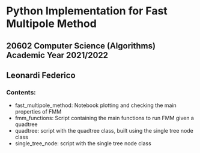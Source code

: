# Python Implementation for Fast Multipole Method
## 20602 Computer Science (Algorithms) <br/> Academic Year 2021/2022
## Leonardi Federico
### Contents:
- fast_multipole_method: Notebook plotting and checking the main properties of FMM
- fmm_functions: Script containing the main functions to run FMM given a quadtree
- quadtree: script with the quadtree class, built using the single tree node class
- single_tree_node: script with the single tree node class
